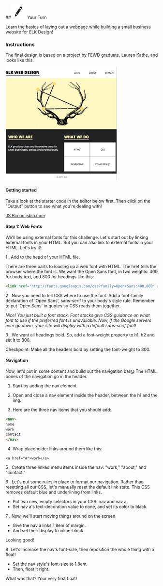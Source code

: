 
##![Your Turn](../assets/exercise.png) Your Turn

Learn the basics of laying out a webpage while building a small business website for ELK Design!

### Instructions

The final design is based on a project by FEWD graduate, Lauren Kathe, and looks like this:

![](/assets/elkwebdesign/elkwebdesign.png)

#### Getting started

Take a look at the starter code in the editor below first.
Then click on the "Output" button to see what you're dealing with!


<a class="jsbin-embed" href="http://jsbin.com/mihixa/1/embed?html,css&height=600px">JS Bin on jsbin.com</a><script src="http://static.jsbin.com/js/embed.min.js?3.35.11"></script>

#### Step 1: Web Fonts

We'll  be using external fonts for this challenge. Let's start out by linking external fonts in your HTML. But you can also link to external fonts in your HTML. Let's try it!

1 .  Add <link href="https://fonts.googleapis.com/css?family=Open+Sans:400,800" rel="stylesheet" type="text/css"> to the head of your HTML file.

There are three parts to loading up a web font with HTML. The href tells the browser where the font is. We want the Open Sans font, in two weights: 400 for body text, and 800 for headings like this:

```HTML
<link href="http://fonts.googleapis.com/css?family=Open+Sans:400,800" rel="stylesheet" type="text/css">
```

2 . Now you need to tell CSS where to use the font. Add a font-family declaration of 'Open Sans', sans-serif to your body's style rule. Remember to put 'Open Sans' in quotes so CSS reads them together.


*Nice! You just built a font stack. Font stacks give CSS guidance on what font to use if the preferred font is unavailable. Now, if the Google servers ever go down, your site will display with a default sans-serif font!*


3 . We want all headings bold. So, add a font-weight property to h1, h2 and set it to 800.

Checkpoint: Make all the headers bold by setting the font-weight to 800.


#### Navigation

Now, let's put in some content and build out the navigation bar@ The HTML bones of the navigation go in the header.

1. Start by adding the nav element.

2. Open and close a nav element inside the header, between the h1 and the img.

3. Here are the three nav items that you should add:
```HTML
<nav>
home
work
contact
</nav>
```

4. Wrap placeholder links around them like this:

```
<a href="#">work</a>
```

5 . Create three linked menu items inside the nav: "work," "about," and "contact."

6 . Let's put some rules in place to format our navigation. Rather than resetting all our CSS, let's manually reset the default link state. This CSS removes default blue and underlining from links.
* Put two new, empty selectors in your CSS: nav and nav a.
* Set nav a's text-decoration value to none, and set its color to black.

7 . Now, we'll start moving things around on the screen.

* Give the nav a links 1.8em of margin.
* And set their display to inline-block.

Looking good!

8 .Let's increase the nav's font-size, then reposition the whole thing with a float!

* Set the nav style's font-size to 1.8em.
* Then, float it right.

What was that? Your very first float!
